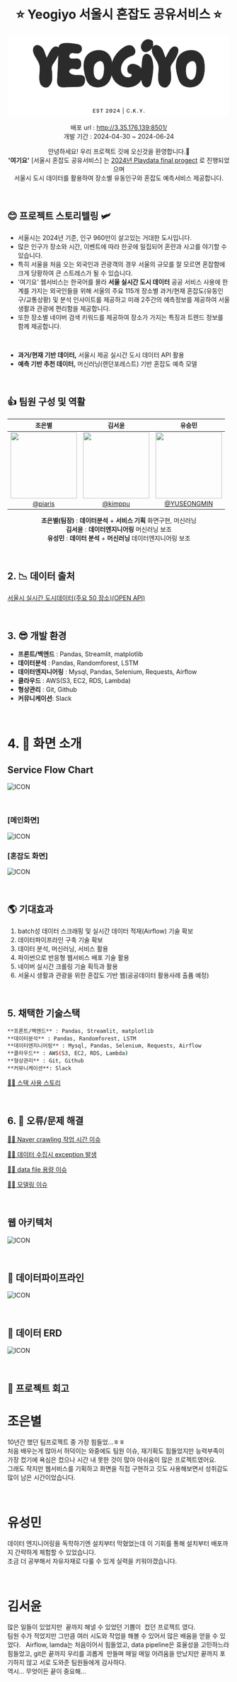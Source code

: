 <div align="center">

# ⭐ Yeogiyo 서울시 혼잡도 공유서비스 ⭐

![ICON](https://github.com/piaris/yeogiyo/blob/main/Gallery/YEOGIYO__logobig.png)

배포 url : http://3.35.176.139:8501/  
개발 기간 : 2024-04-30 ~ 2024-06-24

안녕하세요! 우리 프로젝트 깃에 오신것을 환영합니다.🎈<br>
**'여기요'** [서울시 혼잡도 공유서비스] 는 <u>2024년 Playdata final progect</u> 로 진행되었으며 <br> 서울시 도시 데이터를 활용하여 장소별 유동인구와 혼잡도 예측서비스 제공합니다.

</div>

<br>

## 😊 프로젝트 스토리텔링 🛩️

- 서울시는 2024년 기준, 인구 960만이 살고있는 거대한 도시입니다.
- 많은 인구가 장소와 시간, 이벤트에 따라 한곳에 밀집되어 혼란과 사고를 야기할 수 있습니다.
- 특히 서울을 처음 오는 외국인과 관광객의 경우 서울의 규모를 잘 모르면 혼잡함에 크게 당황하여 큰 스트레스가 될 수 있습니다.
- '여기요' 웹서비스는 한국어를 몰라 **서울 실시간 도시 데이터** 공공 서비스 사용에 한계를 가지는 외국인들을 위해 서울의 주요 115개 장소별 과거/현재 혼잡도(유동인구/교통상황) 및 분석 인사이트를 제공하고 미래 2주간의 예측정보를 제공하여 서울 생활과 관광에 편리함을 제공합니다.
- 또한 장소별 네이버 검색 키워드를 제공하여 장소가 가지는 특징과 트렌드 정보를 함께 제공합니다.

<br>

- **과거/현재 기반 데이터,** 서울시 제공 실시간 도시 데이터 API 활용
- **예측 기반 추천 데이터,** 머신러닝(랜던포레스트) 기반 혼잡도 예측 모델

<br>

## 👍 팀원 구성 및 역활

<div align="center">

|                                                            **조은별**                                                             |                                                            **김서윤**                                                             |                                                                **유승민**                                                                |
| :-------------------------------------------------------------------------------------------------------------------------------: | :-------------------------------------------------------------------------------------------------------------------------------: | :--------------------------------------------------------------------------------------------------------------------------------------: |
| [<img src="https://avatars.githubusercontent.com/u/141891949?v=4" height=150 width=150> <br/> @piaris](https://github.com/piaris) | [<img src="https://avatars.githubusercontent.com/u/156580003?v=4" height=150 width=150> <br/> @kimppu](https://github.com/kimppu) | [<img src="https://avatars.githubusercontent.com/u/68213803?v=4" height=150 width=150> <br/> @YUSEONGMIN](https://github.com/YUSEONGMIN) |

**조은별(팀장)** : **데이터분석** + **서비스 기획** 화면구현, 머신러닝 <br>
**김서윤** : **데이터엔지니어링** 머신러닝 보조 <br>
**유성민** : **데이터 분석** + **머신러닝** 데이터엔지니어링 보조 <br>

</div>

<br>

## 2. 📉 데이터 출처

[서울시 실시간 도시데이터(주요 50 장소)(OPEN API)](https://data.seoul.go.kr/dataList/OA-21285/F/1/datasetView.do)

<br>

## 3. 😎 개발 환경

- **프론트/백엔드** : Pandas, Streamlit, matplotlib
- **데이터분석** : Pandas, Randomforest, LSTM
- **데이터엔지니어링** : Mysql, Pandas, Selenium, Requests, Airflow
- **클라우드** : AWS(S3, EC2, RDS, Lambda)
- **형상관리** : Git, Github
- **커뮤니케이션**: Slack

<br>

# 4. 👻 화면 소개

## Service Flow Chart

![ICON](https://github.com/piaris/yeogiyo/blob/main/Gallery/service_0618.png)

<br>

### [메인화면]

![ICON](https://github.com/piaris/yeogiyo/blob/main/Gallery/main_0620.png)

### [혼잡도 화면]

![ICON](https://github.com/piaris/yeogiyo/blob/main/Gallery/congest_show_0622.png)

<br>

## 🌎 기대효과

1. batch성 데이터 스크래핑 및 실시간 데이터 적재(Airflow) 기술 확보
2. 데이터파이프라인 구축 기술 확보
3. 데이터 분석, 머신러닝, 서비스 활용
4. 파이썬으로 반응형 웹서비스 배포 기술 활용
5. 네이버 실시간 크롤링 기술 획득과 활용
6. 서울시 생활과 관광을 위한 혼잡도 기반 웹(공공데이터 활용사례 출품 예정)

<br>

## 5. 채택한 기술스택

```bash
**프론트/백엔드** : Pandas, Streamlit, matplotlib
**데이터분석** : Pandas, Randomforest, LSTM
**데이터엔지니어링** : Mysql, Pandas, Selenium, Requests, Airflow
**클라우드** : AWS(S3, EC2, RDS, Lambda)
**형상관리** : Git, Github
**커뮤니케이션**: Slack
```

[🙋‍♂️ 스택 사용 스토리](/Document/READERROR_0.md)

<br>

## 6. 🧊 오류/문제 해결

[🙋‍♂️ Naver crawling 작업 시간 이슈](/Document/READERROR_1.md)

[🙋‍♂️ 데이터 수집시 exception 발생](/Document/READERROR_2.md)

[🙋‍♂️ data file 용량 이슈](/Document/READERROR_3.md)

[🙋‍♂️ 모델링 이슈](/Document/READERROR_4.md)

<br>

## 웹 아키텍처

![ICON](https://github.com/piaris/yeogiyo/blob/main/Gallery/web_0620.jpg)

<br>

## 📶 데이터파이프라인

![ICON](https://github.com/piaris/yeogiyo/blob/main/Gallery/data_pipeline_architecture.png)

<br>

## 📂 데이터 ERD

![ICON](https://github.com/piaris/yeogiyo/blob/main/Gallery/erd_0618.png)

<br>

## 💭 프로젝트 회고

# 조은별

10년간 했던 팀프로젝트 중 가장 힘들었...ㅎㅎ  
처음 배우는게 많아서 허덕이는 와중에도 팀원 이슈, 재기획도 힘들었지만 능력부족이 가장 컸기에 욕심은 컸으나 시간 내 못한 것이 많아 아쉬움이 많은 프로젝트였어요.  
그래도 작지만 웹서비스를 기획하고 화면을 직접 구현하고 깃도 사용해보면서 성취감도 많이 남은 시간이었습니다.

<br>

# 유성민

데이터 엔지니어링을 독학하기엔 설치부터 막혔었는데 이 기회를 통해 설치부터 배포까지 간략하게 체험할 수 있었습니다.  
조금 더 공부해서 자유자재로 다룰 수 있게 실력을 키워야겠습니다.

<br>

# 김서윤

많은 일들이 있었지만  끝까지 해낼 수 있었던 기쁨이  컸던 프로젝트 였다.  
팀원 수가 적었지만 그만큼 여러 시도와 작업을 해볼 수 있어서 많은 배움을 얻을 수 있었다.  
Airflow, lamda는 처음이어서 힘들었고, data pipeline은 효율성을 고민하느라 힘들었고, git은 끝까지 우리를 괴롭게  만들며
매일 매일 어려움을 만났지만 끝까지 포기하지 않고 서로 도와준 팀원들에게 감사하다.   
역시... 무엇이든 끝이 중요해...
